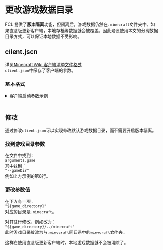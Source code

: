 # 更改游戏数据目录

FCL 提供了**版本隔离**功能，但隔离后，游戏数据仍然在`.minecraft`文件夹中。如果直装版更新客户端，本地存档等数据就会被覆盖。因此建议使用本文的分离数据目录方式，可以保证本地数据不受影响。

## client.json

详见[Minecraft Wiki 客户端清单文件格式](https://zh.minecraft.wiki/w/%E5%AE%A2%E6%88%B7%E7%AB%AF%E6%B8%85%E5%8D%95%E6%96%87%E4%BB%B6%E6%A0%BC%E5%BC%8F)  
`client.json`中保存了客户端的参数。

### 基本格式

<details markdown='1'>

```json
{
  "arguments": {
    "game": [
      "--username",
      "${auth_player_name}",
      "--version",
      "${version_name}",
      "--gameDir",
      "${game_directory}",
      "--assetsDir",
      "${assets_root}",
      "--assetIndex",
      "${assets_index_name}",
      "--uuid",
      "${auth_uuid}",
      "--accessToken",
      "${auth_access_token}",
      "--clientId",
      "${clientid}",
      "--xuid",
      "${auth_xuid}",
      "--userType",
      "${user_type}",
      "--versionType",
      "${version_type}",
      {
        "rules": [
          {
            "action": "allow",
            "features": {
              "is_demo_user": true
            }
          }
        ],
        "value": [
          "--demo"
        ]
      },
      {
        "rules": [
          {
            "action": "allow",
            "features": {
              "has_custom_resolution": true
            }
          }
        ],
        "value": [
          "--width",
          "${resolution_width}",
          "--height",
          "${resolution_height}"
        ]
      },
      {
        "rules": [
          {
            "action": "allow",
            "features": {
              "has_quick_plays_support": true
            }
          }
        ],
        "value": [
          "--quickPlayPath",
          "${quickPlayPath}"
        ]
      },
      {
        "rules": [
          {
            "action": "allow",
            "features": {
              "is_quick_play_singleplayer": true
            }
          }
        ],
        "value": [
          "--quickPlaySingleplayer",
          "${quickPlaySingleplayer}"
        ]
      },
      {
        "rules": [
          {
            "action": "allow",
            "features": {
              "is_quick_play_multiplayer": true
            }
          }
        ],
        "value": [
          "--quickPlayMultiplayer",
          "${quickPlayMultiplayer}"
        ]
      },
      {
        "rules": [
          {
            "action": "allow",
            "features": {
              "is_quick_play_realms": true
            }
          }
        ],
        "value": [
          "--quickPlayRealms",
          "${quickPlayRealms}"
        ]
      }
    ],
    "jvm": []
  },
  "id": "1.21.1",
  "libraries": []
}
```

<summary>客户端启动参数示例</summary>
</details>

<div><br></div>

## 修改

通过修改`client.json`可以实现修改默认游戏数据目录，而不需要开启版本隔离。

### 找到游戏目录参数

在文件中找到：  
`arguments.game`  
其中找到：  
`"--gameDir"`  
例如上方示例的第8行。

### 更改参数值

在下方有一项：  
`"${game_directory}"`  
对应的目录是`.minecraft`。  

对其进行修改，例如改为：  
`"${game_directory}/../minecraft"`  
此时游戏目录被改为与`.minecraft`同目录中的`minecraft`文件夹。  
  
这样在使用直装版更新客户端时，本地游戏数据就不会被清除了。
